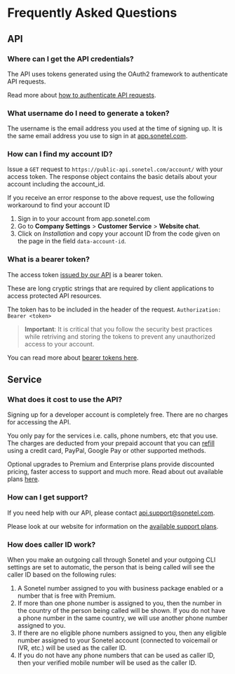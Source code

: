 # Frequently Asked Questions

## API

### Where can I get the API credentials?
The API uses tokens generated using the OAuth2 framework to authenticate API requests.

Read more about [how to authenticate API requests](../../reference/1_authentication.yaml).

### What username do I need to generate a token?

The username is the email address you used at the time of signing up. It is the same email address you use to sign in at [app.sonetel.com](https://app.sonetel.com).

### How can I find my account ID?

Issue a `GET` request to `https://public-api.sonetel.com/account/` with your access token. The response object contains the basic details about your account including the account_id.

If you receive an error response to the above request, use the following workaround to find your account ID
1. Sign in to your account from app.sonetel.com
2. Go to **Company Settings** > **Customer Service** > **Website chat**.
3. Click on *Installation* and copy your account ID from the code given on the page in the field `data-account-id`.

### What is a bearer token?

The access token [issued by our API](../../reference/1_authentication.yaml) is a bearer token.

These are long cryptic strings that are required by client applications to access protected API resources.

The token has to be included in the header of the request. `Authorization: Bearer <token>`

> **Important**: It is critical that you follow the security best practices while retriving and storing the tokens to prevent any unauthorized access to your account.

You can read more about [bearer tokens here](https://www.oauth.com/oauth2-servers/differences-between-oauth-1-2/bearer-tokens/).


## Service

### What does it cost to use the API?

Signing up for a developer account is completely free. There are no charges for accessing the API.

You only pay for the services i.e. calls, phone numbers, etc that you use. The charges are deducted from your prepaid account that you can [refill](https://app.sonetel.com/account-settings/prepaid-account) using a credit card, PayPal, Google Pay or other supported methods.

Optional upgrades to Premium and Enterprise plans provide discounted pricing, faster access to support and much more. Read about out available plans [here](https://developer.sonetel.com/plans).

### How can I get support?

If you need help with our API, please contact [api.support@sonetel.com](mailto:api.support@sonetel.com).

Please look at our website for information on the [available support plans](https://developer.sonetel.com/plans).

### How does caller ID work?

When you make an outgoing call through Sonetel and your outgoing CLI settings are set to automatic, the person that is being called will see the caller ID based on the following rules:

1. A Sonetel number assigned to you with business package enabled or a number that is free with Premium.
2. If more than one phone number is assigned to you, then the number in the country of the person being called will be shown. If you do not have a phone number in the same country, we will use another phone number assigned to you.
3. If there are no eligible phone numbers assigned to you, then any eligible number assigned to your Sonetel account (connected to voicemail or IVR, etc.) will be used as the caller ID.
4. If you do not have any phone numbers that can be used as caller ID, then your verified mobile number will be used as the caller ID.